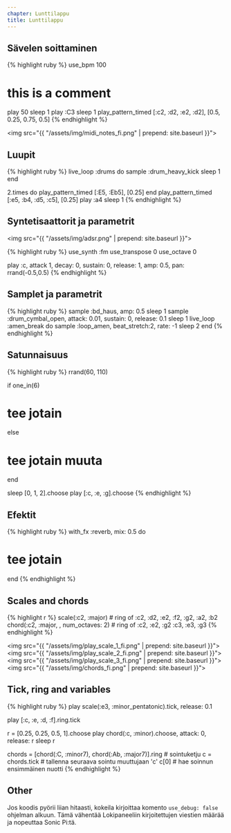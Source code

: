 ```yaml
---
chapter: Lunttilappu
title: Lunttilappu
---
```


## Sävelen soittaminen

{% highlight ruby %}
use_bpm 100
# this is a comment
play 50
sleep 1
play :C3
sleep 1
play_pattern_timed [:c2, :d2, :e2, :d2], [0.5, 0.25, 0.75, 0.5]
{% endhighlight %}

<img src="{{ "/assets/img/midi_notes_fi.png" | prepend: site.baseurl }}">


## Luupit

{% highlight ruby %}
live_loop :drums do
  sample :drum_heavy_kick
  sleep 1
end

2.times do
  play_pattern_timed [:E5, :Eb5], [0.25]
end
play_pattern_timed [:e5, :b4, :d5, :c5], [0.25]
play :a4
sleep 1
{% endhighlight %}

## Syntetisaattorit ja parametrit

<img src="{{ "/assets/img/adsr.png" | prepend: site.baseurl }}">

{% highlight ruby %}
use_synth :fm
use_transpose 0
use_octave 0

play :c, attack 1, decay: 0, sustain: 0, release: 1, amp: 0.5, pan: rrand(-0.5,0.5)
{% endhighlight %}

## Samplet ja parametrit

{% highlight ruby %}
sample :bd_haus, amp: 0.5
sleep 1
sample :drum_cymbal_open, attack: 0.01, sustain: 0, release: 0.1 
sleep 1
live_loop :amen_break do
  sample :loop_amen, beat_stretch:2, rate: -1
  sleep 2
end
{% endhighlight %}

## Satunnaisuus

{% highlight ruby %}
rrand(60, 110)

if one_in(6)
  # tee jotain
else
  # tee jotain muuta
end

sleep [0, 1, 2].choose
play [:c, :e, :g].choose
{% endhighlight %}

## Efektit

{% highlight ruby %}
with_fx :reverb, mix: 0.5 do
  # tee jotain
end
{% endhighlight %}

## Scales and chords

{% highlight r %}
scale(:c2, :major) # ring of :c2, :d2, :e2, :f2, :g2, :a2, :b2
chord(:c2, :major, , num_octaves: 2) # ring of :c2, :e2, :g2 :c3, :e3, :g3
{% endhighlight %}

<img src="{{ "/assets/img/play_scale_1_fi.png" | prepend: site.baseurl }}">
<img src="{{ "/assets/img/play_scale_2_fi.png" | prepend: site.baseurl }}">
<img src="{{ "/assets/img/play_scale_3_fi.png" | prepend: site.baseurl }}">
<img src="{{ "/assets/img/chords_fi.png" | prepend: site.baseurl }}">

## Tick, ring and variables

{% highlight ruby %}
play scale(:e3, :minor_pentatonic).tick, release: 0.1

play [:c, :e, :d, :f].ring.tick

r = [0.25, 0.25, 0.5, 1].choose
play chord(:c, :minor).choose, attack: 0, release: r
sleep r

chords = [chord(:C, :minor7), chord(:Ab, :major7)].ring # sointuketju
c = chords.tick # tallenna seuraava sointu muuttujaan 'c'
c[0] # hae soinnun ensimmäinen nuotti
{% endhighlight %}

## Other

Jos koodis pyörii liian hitaasti, kokeila kirjoittaa komento `use_debug: false` ohjelman alkuun. Tämä vähentää Lokipaneeliin kirjoitettujen viestien määrää ja nopeuttaa Sonic Pi:tä. 